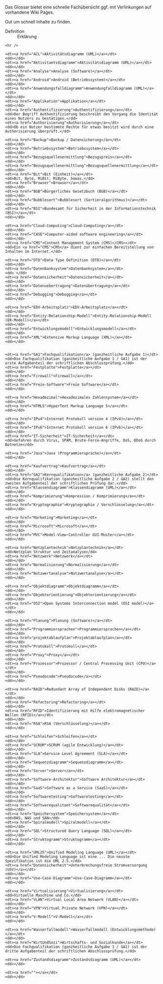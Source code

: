 Das Glossar bietet eine schnelle Fachübersicht ggf. mit Verlinkungen auf vorhandene Wiki Pages.

Gut um schnell Inhalte zu finden. 

<dl>
    <dt>Definition</dt>
    <dd>Erklärung</dd>

    <hr />

    <dt><a href="ACL">Aktivitätsdiagramm (UML)</a></dt>
    <dd></dd>
    <dt><a href="Aktivitaetsdiagramm">Aktivitätsdiagramm (UML)</a></dt>
    <dd></dd>
    <dt><a href="Analyse">Analyse (Software)</a></dt>
    <dd></dd>
    <dt><a href="Android">Android (Betriebssystem)</a></dt>
    <dd></dd>
    <dt><a href="Anwendungsfalldiagramm">Anwendungfalldiagramm (UML)</a></dt>
    <dd></dd>
    <dt><a href="Applikation">Applikation</a></dt>
    <dd></dd>
    <dt><a href="Authentifizierung">Authentifizierung</a></dt>
    <dd>Der Begriff Authentifizierung beschreibt den Vorgang die Identität eines Nutzers zu bestätigen.</dd>
    <dt><a href="Authorisierung">Authorisierung</a></dt>
    <dd>Ob ein Nutzer bestimmte Rechte für etwas besitzt wird durch eine Authorisierung überprüft.</dd>

    <dt><a href="Backup">Backup / Datensicherung</a></dt>
    <dd></dd>
    <dt><a href="Betriebssystem">Betriebssystem</a></dt>
    <dd></dd>
    <dt><a href="Bezugsquellenermittlung">Bezugspreis</a></dt>
    <dd></dd>
    <dt><a href="Bezugsquellenermittlung">Bezugsquellenermittlung</a></dt>
    <dd></dd>
    <dt><a href="Bit">Bit (Einheit)</a></dt>
    <dd>Bit, Byte, MiBit, MiByte. Sowas.</dd>
    <dt><a href="Browser">Browser</a></dt>
    <dd></dd>
    <dt><a href="BGB">Bürgerliches Gesetzbuch (BGB)</a></dt>
    <dd></dd>
    <dt><a href="Bubblesort">Bubblesort (Sortieralgorithmus)</a></dt>
    <dd></dd>
    <dt><a href="BSI">Bundesamt für Sicherheit in der Informationstechnik (BSI)</a></dt>
    <dd></dd>

    <dt><a href="Cloud-Computing">Cloud-Computing</a></dt>
    <dd></dd>
    <dt><a href="CASE">Computer-aided software engineering</a></dt>
    <dd></dd>
    <dt><a href="CMS">Content Management System (CMS)</CMS></dt>
    <dd>Ein <a href="CMS">CMS</a> dient zur einfachen Bereitstellung von Inhalten im Internet.</dd>

    <dt><a href="DTD">Data Type Definition (DTD)</a></dt>
    <dd></dd>
    <dt><a href="Datenbanksystem">Datenbanksystem</a></dt>
    <dd> </dd>
    <dt><a href="Datensicherheit">Datensicherheit</a></dt>
    <dd></dd>
    <dt><a href="Datenuebertragung">Datenübertragung</a></dt>
    <dd></dd>
    <dt><a href="Debugging">Debugging</a></dt>
    <dd></dd>
    
    <dt><a href="EDV-Arbeitsplatz">EDV-Arbeitsplatz</a></dt>
    <dd></dd>
    <dt><a href="Entity-Relationship-Modell">Entity-Relationship-Modell (ER-Modell)</a></dt>
    <dd></dd>
    <dt><a href="Entwicklungsmodell">Entwicklungsmodell</a></dt>
    <dd></dd>
    <dt><a href="XML">Extensive Markup Language (XML)</a></dt>
    <dd></dd>


    <dt><a href="GA1">Fachqualifikation</a> (ganzheitliche Aufgabe 1)</dt>
    <dd>Die Fachqualifikation (ganzheitliche Aufgabe 1 / GA1) ist der erste Aufgabenteil der schriftlichen Abschlussprüfung.</dd>
    <dt><a href="Festplatte">Festplatte</a></dt>
    <dd></dd>
    <dt><a href="Firewall">Firewall</a></dt>
    <dd></dd>
    <dt><a href="Freie-Software">Freie Software</a></dt>
    <dd></dd>

    <dt><a href="Hexadezimal">Hexadezimales Zahlensystem</a></dt>
    <dd></dd>
    <dt><a href="HTML5">HyperText Markup Language 5</a></dt>
    <dd></dd>

    <dt><a href="IPv4">Internet Protokoll version 4 (IPv4)</a></dt>
    <dd></dd>
    <dt><a href="IPv6">Internet Protokoll version 6 (IPv6)</a></dt>
    <dd></dd>
    <dt><a href="IT-Sicherheit">IT-Sicherheit</a></dt>
    <dd>Gefahren durch Virus, SPAM, Brute-Force-Angriffe, DoS, DDoS durch Botnetze</dd>
    
    <dt><a href="Java">Java (Programmiersprache)</a></dt>
    <dd></dd>

    <dt><a href="Kaufvertrag">Kaufvertrag</a></dt>
    <dd></dd>
    <dt><a href="GA2">Kernqualifikation</a> (ganzheitliche Aufgabe 2)</dt>
    <dd>Die Kernqualifikation (ganzheitliche Aufgabe 2 / GA2) stellt den zweiten Aufgabenteil der schriftlichen Prüfung dar.</dd>
    <dt><a href="Klassendiagramm">Klassendiagramm (UML)</a></dt>
    <dd></dd>
    <dt><a href="Komprimierung">Kompression / Komprimierung</a></dt>
    <dd></dd>
    <dt><a href="Kryptographie">Kryptographie / Verschlüsselung</a></dt>
    <dd></dd>

    <dt><a href="Marketing">Marketing</a></dt>
    <dd></dd>
    <dt><a href="Microsoft">Microsoft</a></dt>
    <dd></dd>
    <dt><a href="MVC">Model-View-Controller GUI-Muster</a></dt>
    <dd></dd>
    
    <dt><a href="Netzplantechnik">Netzplantechnik</a></dt>
    <dd>Netzplan Struktur und Zeitanalyse</dd>
    <dt><a href="Netzwerk">Netzwerk</a></dt>
    <dd></dd>
    <dt><a href="Normalisierung">Normalisierung</a></dt>
    <dd></dd>
    <dt><a href="Nutzwertanalyse">Nutzwertanalyse</a></dt>
    <dd></dd>
    
    <dt><a href="Objektdiagramm">Objektdiagramm</a></dt>
    <dd></dd>
    <dt><a href="Objektorientierung">Objektorientierung</a></dt>
    <dd></dd>
    <dt><a href="OSI">Open Systems Interconnection model (OSI model)</a></dt>
    <dd></dd>

    <dt><a href="Planung">Planung (Software)</a></dt>
    <dd></dd>
    <dt><a href="Programmiersprachen">Programmiersprachen</a></dt>
    <dd></dd>
    <dt><a href="projektablaufplan">Projektablaufplan</a></dt>
    <dd></dd>
    <dt><a href="Protokoll">Protokoll</a></dt>
    <dd></dd>
    <dt><a href="Proxy">Proxy</a></dt>
    <dd></dd>
    <dt><a href="Prozessor">Prozessor / Central Processing Unit (CPU)</a></dt>
    <dd></dd>
    <dt><a href="Pseudocode">Pseudocode</a></dt>
    <dd></dd>
    
    <dt><a href="RAID">Redundant Array of Independent Disks (RAID)</a></dt>
    <dd></dd>
    <dt><a href="Refactoring">Refactoring</a></dt>
    <dd></dd>
    <dt><a href="RFID">Identifizierung mit Hilfe elektromagnetischer Wellen (RFID)</a></dt>
    <dd></dd>
    <dt><a href="RSA">RSA (Verschlüsselung)</a></dt>
    <dd></dd>

    <dt><a href="Schleifen">Schleifen</a></dt>
    <dd></dd>
    <dt><a href="SCRUM">SCRUM (agile Entwicklung)</a></dt>
    <dd></dd>
    <dt><a href="SLA">Service Level Agreement (SLA)</a></dt>
    <dd></dd>
    <dt><a href="Sequenzdiagramm">Sequenzdiagramm</a></dt>
    <dd></dd>
    <dt><a href="Server">Server</a></dt>
    <dd></dd>
    <dt><a href="Software-Architektur">Software Architektur</a></dt>
    <dd></dd>
    <dt><a href="SaaS">Software as a Service (SaaS)</a></dt>
    <dd></dd>
    <dt><a href="Softwaretesting">Softwaretesting</a></dt>
    <dd></dd>
    <dt><a href="Softwarequalitaet">Softwarequalität</a></dt>
    <dd></dd>
    <dt><a href="Speichersystem">Speichersystem</a></dt>
    <dd>DAS, NAS und SAN</dd>
    <dt><a href="Spiralmodell">Spiralmodell</a></dt>
    <dd></dd>
    <dt><a href="SQL">Structured Query Language (SQL)</a></dt>
    <dd></dd>
    <dt><a href="Struktogramm">Struktogramm</a></dt>
    <dd></dd>
    
    <dt><a href="UML25">Unified Modeling Language (UML)</a></dt>
    <dd>Die Unified Modeling Language ist eine ... Die neuste Spezifikation ist die UML 2.5.</dd>
    <dt><a href="Datensicherheit">Unterbrechungsfreie Stromversorgung (USV)</a></dt>
    <dd></dd>
    <dt><a href="Use-Case-Diagramm">Use-Case-Diagramm</a></dt>
    <dd></dd>

    <dt><a href="Virtualisierung">Virtualisierung</a></dt>
    <dd>Virtuelle Maschine und Co.</dd>
    <dt><a href="VLAN">Virtual Local Area Network (VLAN)</a></dt>
    <dd></dd>
    <dt><a href="VPN">Virtual Private Network (VPN)</a></dt>
    <dd></dd>
    <dt><a href="V-Modell">V-Modell</a></dt>
    <dd></dd>
    
    <dt><a href="Wasserfallmodell">Wasserfallmodell (Entwicklungsmethode)</a></dt>
    <dd></dd>
    <dt><a href="WirtUndSozi">Wirtschafts- und Sozialkunde</a></dt>
    <dd>Die Fachqualifikation (ganzheitliche Aufgabe 1 / GA1) ist der dritte Aufgabenteil der schriftlichen Abschlussprüfung.</dd>
    
    <dt><a href="Zustandsdiagramm">Zustandsdiagramm (UML)</a></dt>
    <dd></dd>
</dl>

    <dt><a href=""></a></dt>
    <dd></dd>